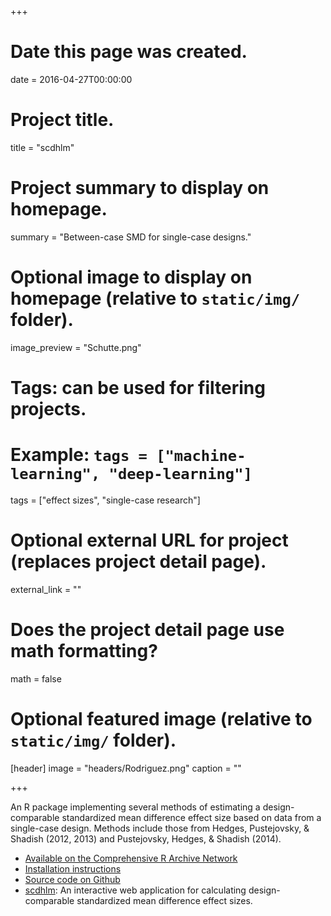 +++
# Date this page was created.
date = 2016-04-27T00:00:00

# Project title.
title = "scdhlm"

# Project summary to display on homepage.
summary = "Between-case SMD for single-case designs."

# Optional image to display on homepage (relative to `static/img/` folder).
image_preview = "Schutte.png"

# Tags: can be used for filtering projects.
# Example: `tags = ["machine-learning", "deep-learning"]`
tags = ["effect sizes", "single-case research"]

# Optional external URL for project (replaces project detail page).
external_link = ""

# Does the project detail page use math formatting?
math = false

# Optional featured image (relative to `static/img/` folder).
[header]
image = "headers/Rodriguez.png"
caption = ""

+++

An R package implementing several methods of estimating a design-comparable standardized mean difference effect size based on data from a single-case design. Methods include those from Hedges, Pustejovsky, & Shadish (2012, 2013) and Pustejovsky, Hedges, & Shadish (2014).

- [Available on the Comprehensive R Archive Network](https://CRAN.R-project.org/package=scdhlm)
- [Installation instructions](/getting-started-with-scdhlm)
- [Source code on Github](https://github.com/jepusto/scdhlm)
- [scdhlm](https://jepusto.shinyapps.io/scdhlm/): An interactive web application for calculating design-comparable standardized mean difference effect sizes.
